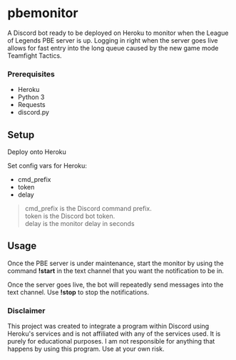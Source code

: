 # pbemonitor

A Discord bot ready to be deployed on Heroku to monitor when the League of Legends PBE server is up. Logging in right when the server goes live allows for fast entry into the long queue caused by the new game mode Teamfight Tactics.

### Prerequisites
- Heroku
- Python 3  
- Requests  
- discord.py

## Setup
Deploy onto Heroku

Set config vars for Heroku:  
- cmd_prefix  
- token
- delay

> cmd_prefix is the Discord command prefix.  
> token is the Discord bot token.  
> delay is the monitor delay in seconds

## Usage
Once the PBE server is under maintenance, start the monitor by using the command **!start** in the text channel that you want the notification to be in.

Once the server goes live, the bot will repeatedly send messages into the text channel. Use **!stop** to stop the notifications.

### Disclaimer
This project was created to integrate a program within Discord using Heroku's services and is not affiliated with any of the services used. It is purely for educational purposes. I am not responsible for anything that happens by using this program. Use at your own risk.
